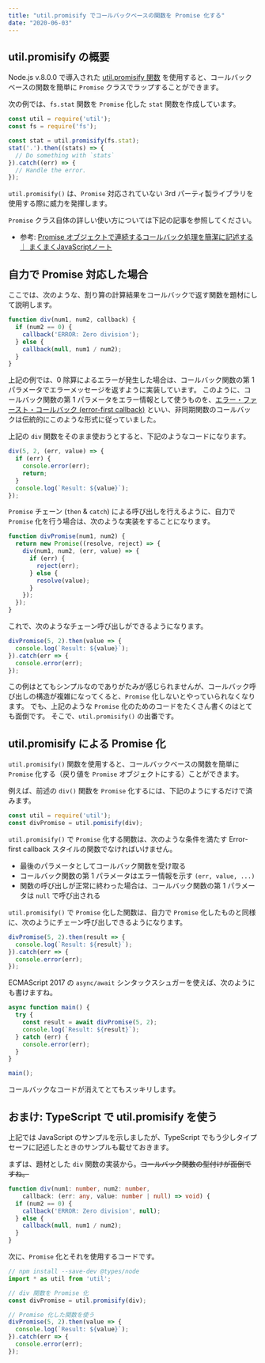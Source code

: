 ```yaml
---
title: "util.promisify でコールバックベースの関数を Promise 化する"
date: "2020-06-03"
---
```


util.promisify の概要
----

Node.js v.8.0.0 で導入された [util.promisify 関数](https://nodejs.org/api/util.html#util_util_promisify_original) を使用すると、コールバックベースの関数を簡単に `Promise` クラスでラップすることができます。

次の例では、`fs.stat` 関数を `Promise` 化した `stat` 関数を作成しています。

```javascript
const util = require('util');
const fs = require('fs');

const stat = util.promisify(fs.stat);
stat('.').then((stats) => {
  // Do something with `stats`
}).catch((err) => {
  // Handle the error.
});
```

`util.promisify()` は、`Promise` 対応されていない 3rd パーティ製ライブラリを使用する際に威力を発揮します。

`Promise` クラス自体の詳しい使い方については下記の記事を参照してください。

- 参考: [Promise オブジェクトで連続するコールバック処理を簡潔に記述する ｜ まくまくJavaScriptノート](https://maku77.github.io/js/async/promise.html)


自力で Promise 対応した場合
----

ここでは、次のような、割り算の計算結果をコールバックで返す関数を題材にして説明します。

```javascript
function div(num1, num2, callback) {
  if (num2 == 0) {
    callback('ERROR: Zero division');
  } else {
    callback(null, num1 / num2);
  }
}
```

上記の例では、0 除算によるエラーが発生した場合は、コールバック関数の第 1 パラメータでエラーメッセージを返すように実装しています。
このように、コールバック関数の第 1 パラメータをエラー情報として使うものを、[エラー・ファースト・コールバック (error-first callback)](https://jsprimer.net/basic/async/#error-first-callback) といい、非同期関数のコールバックは伝統的にこのような形式に従っていました。

上記の `div` 関数をそのまま使おうとすると、下記のようなコードになります。

```javascript
div(5, 2, (err, value) => {
  if (err) {
    console.error(err);
    return;
  }
  console.log(`Result: ${value}`);
});
```

`Promise` チェーン (`then` & `catch`) による呼び出しを行えるように、自力で `Promise` 化を行う場合は、次のような実装をすることになります。

```javascript
function divPromise(num1, num2) {
  return new Promise((resolve, reject) => {
    div(num1, num2, (err, value) => {
      if (err) {
        reject(err);
      } else {
        resolve(value);
      }
    });
  });
}
```

これで、次のようなチェーン呼び出しができるようになります。

```javascript
divPromise(5, 2).then(value => {
  console.log(`Result: ${value}`);
}).catch(err => {
  console.error(err);
});
```

この例はとてもシンプルなのでありがたみが感じられませんが、コールバック呼び出しの構造が複雑になってくると、`Promise` 化しないとやっていられなくなります。
でも、上記のような `Promise` 化のためのコードをたくさん書くのはとても面倒です。
そこで、`util.promisify()` の出番です。


util.promisify による Promise 化
----

`util.promisify()` 関数を使用すると、コールバックベースの関数を簡単に `Promise` 化する（戻り値を `Promise` オブジェクトにする）ことができます。

例えば、前述の `div()` 関数を `Promise` 化するには、下記のようにするだけで済みます。

```javascript
const util = require('util');
const divPromise = util.pomisify(div);
```

`util.promisify()` で `Promise` 化する関数は、次のような条件を満たす Error-first callback スタイルの関数でなければいけません。

* 最後のパラメータとしてコールバック関数を受け取る
* コールバック関数の第 1 パラメータはエラー情報を示す `(err, value, ...)`
* 関数の呼び出しが正常に終わった場合は、コールバック関数の第 1 パラメータは `null` で呼び出される

`util.promisify()` で `Promise` 化した関数は、自力で `Promise` 化したものと同様に、次のようにチェーン呼び出しできるようになります。

```javascript
divPromise(5, 2).then(result => {
  console.log(`Result: ${result}`);
}).catch(err => {
  console.error(err);
});
```

ECMAScript 2017 の `async/await` シンタックスシュガーを使えば、次のようにも書けますね。

```javascript
async function main() {
  try {
    const result = await divPromise(5, 2);
    console.log(`Result: ${result}`);
  } catch (err) {
    console.error(err);
  }
}

main();
```

コールバックなコードが消えてとてもスッキリします。


おまけ: TypeScript で util.promisify を使う
----

上記では JavaScript のサンプルを示しましたが、TypeScript でもう少しタイプセーフに記述したときのサンプルも載せておきます。

まずは、題材とした `div` 関数の実装から。<s>コールバック関数の型付けが面倒ですね。</s>

```typescript
function div(num1: number, num2: number,
    callback: (err: any, value: number | null) => void) {
  if (num2 == 0) {
    callback('ERROR: Zero division', null);
  } else {
    callback(null, num1 / num2);
  }
}
```

次に、`Promise` 化とそれを使用するコードです。

```typescript
// npm install --save-dev @types/node
import * as util from 'util';

// div 関数を Promise 化
const divPromise = util.promisify(div);

// Promise 化した関数を使う
divPromise(5, 2).then(value => {
  console.log(`Result: ${value}`);
}).catch(err => {
  console.error(err);
});
```

